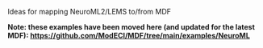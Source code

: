 Ideas for mapping NeuroML2/LEMS to/from MDF


**Note: these examples have been moved here (and updated for the latest MDF): https://github.com/ModECI/MDF/tree/main/examples/NeuroML**
